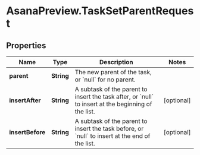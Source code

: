 # AsanaPreview.TaskSetParentRequest

## Properties

Name | Type | Description | Notes
------------ | ------------- | ------------- | -------------
**parent** | **String** | The new parent of the task, or &#x60;null&#x60; for no parent. | 
**insertAfter** | **String** | A subtask of the parent to insert the task after, or &#x60;null&#x60; to insert at the beginning of the list. | [optional] 
**insertBefore** | **String** | A subtask of the parent to insert the task before, or &#x60;null&#x60; to insert at the end of the list. | [optional] 


